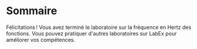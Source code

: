 # Sommaire

Félicitations ! Vous avez terminé le laboratoire sur la fréquence en Hertz des fonctions. Vous pouvez pratiquer d'autres laboratoires sur LabEx pour améliorer vos compétences.
